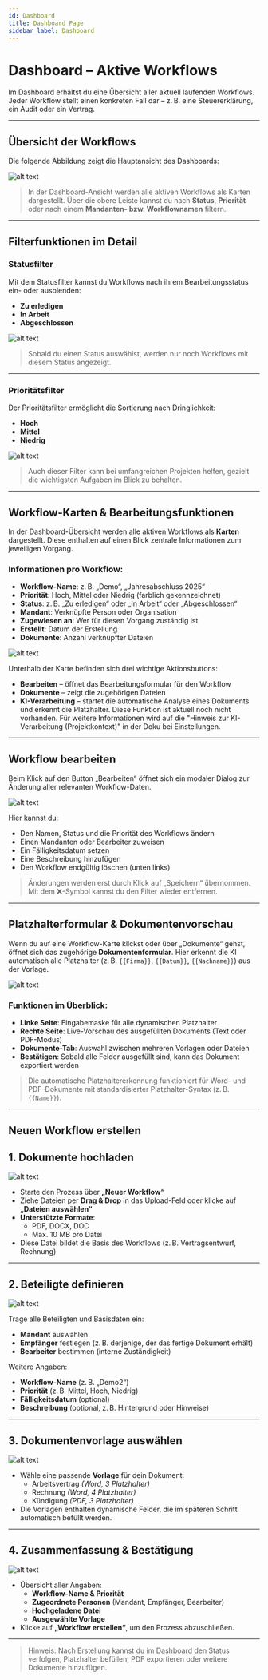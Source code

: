 ```yaml
---
id: Dashboard
title: Dashboard Page
sidebar_label: Dashboard
---
```



#  Dashboard – Aktive Workflows

Im Dashboard erhältst du eine Übersicht aller aktuell laufenden Workflows. Jeder Workflow stellt einen konkreten Fall dar – z. B. eine Steuererklärung, ein Audit oder ein Vertrag.

---

##  Übersicht der Workflows

Die folgende Abbildung zeigt die Hauptansicht des Dashboards:

![alt text](../../static/img/ÜbersichtDashboard.png)


> In der Dashboard-Ansicht werden alle aktiven Workflows als Karten dargestellt. Über die obere Leiste kannst du nach **Status**, **Priorität** oder nach einem **Mandanten- bzw. Workflownamen** filtern.

---

##  Filterfunktionen im Detail

### Statusfilter

Mit dem Statusfilter kannst du Workflows nach ihrem Bearbeitungsstatus ein- oder ausblenden:

- **Zu erledigen**
- **In Arbeit**
- **Abgeschlossen**

![alt text](../../static/img/StatusFilter.png)

> Sobald du einen Status auswählst, werden nur noch Workflows mit diesem Status angezeigt. 

---

### Prioritätsfilter

Der Prioritätsfilter ermöglicht die Sortierung nach Dringlichkeit:

- **Hoch**
- **Mittel**
- **Niedrig**

![alt text](../../static/img/Prioritätsfilter.png)

> Auch dieser Filter kann bei umfangreichen Projekten helfen, gezielt die wichtigsten Aufgaben im Blick zu behalten.

---

##  Workflow-Karten & Bearbeitungsfunktionen

In der Dashboard-Übersicht werden alle aktiven Workflows als **Karten** dargestellt. Diese enthalten auf einen Blick zentrale Informationen zum jeweiligen Vorgang.



###  Informationen pro Workflow:

- **Workflow-Name**: z. B. „Demo“, „Jahresabschluss 2025“
- **Priorität**: Hoch, Mittel oder Niedrig (farblich gekennzeichnet)
- **Status**: z. B. „Zu erledigen“ oder „In Arbeit“ oder „Abgeschlossen“
- **Mandant**: Verknüpfte Person oder Organisation
- **Zugewiesen an**: Wer für diesen Vorgang zuständig ist
- **Erstellt**: Datum der Erstellung
- **Dokumente**: Anzahl verknüpfter Dateien

![alt text](<../../static/img/Informationen je Workflow.png>)

Unterhalb der Karte befinden sich drei wichtige Aktionsbuttons:

-  **Bearbeiten** – öffnet das Bearbeitungsformular für den Workflow  
-  **Dokumente** – zeigt die zugehörigen Dateien  
-  **KI-Verarbeitung** – startet die automatische Analyse eines Dokuments und erkennt die Platzhalter. Diese Funktion ist aktuell noch nicht vorhanden. Für weitere Informationen wird auf die "Hinweis zur KI-Verarbeitung (Projektkontext)" in der Doku bei Einstellungen. 

---

##  Workflow bearbeiten

Beim Klick auf den Button „Bearbeiten“ öffnet sich ein modaler Dialog zur Änderung aller relevanten Workflow-Daten.

![alt text](../../static/img/Workflow_bearbeiten.png)


Hier kannst du:

- Den Namen, Status und die Priorität des Workflows ändern
- Einen Mandanten oder Bearbeiter zuweisen
- Ein Fälligkeitsdatum setzen
- Eine Beschreibung hinzufügen
- Den Workflow endgültig löschen (unten links)

> Änderungen werden erst durch Klick auf „Speichern“ übernommen. Mit dem ❌-Symbol kannst du den Filter wieder entfernen.

---

##  Platzhalterformular & Dokumentenvorschau

Wenn du auf eine Workflow-Karte klickst oder über „Dokumente“ gehst, öffnet sich das zugehörige **Dokumentenformular**. Hier erkennt die KI automatisch alle Platzhalter (z. B. `{{Firma}}`, `{{Datum}}`, `{{Nachname}}`) aus der Vorlage.

![alt text](../../static/img/Vorshow_Dashboard.png)

### Funktionen im Überblick:

-  **Linke Seite**: Eingabemaske für alle dynamischen Platzhalter
-  **Rechte Seite**: Live-Vorschau des ausgefüllten Dokuments (Text oder PDF-Modus)
-  **Dokumente-Tab**: Auswahl zwischen mehreren Vorlagen oder Dateien
-  **Bestätigen**: Sobald alle Felder ausgefüllt sind, kann das Dokument exportiert werden

> Die automatische Platzhaltererkennung funktioniert für Word- und PDF-Dokumente mit standardisierter Platzhalter-Syntax (z. B. `{{Name}}`).

---

##  Neuen Workflow erstellen


## 1.  Dokumente hochladen

![alt text](../../static/img/Workflow_Schritt1.png)

- Starte den Prozess über **„Neuer Workflow“**
- Ziehe Dateien per **Drag & Drop** in das Upload-Feld oder klicke auf **„Dateien auswählen“**
- **Unterstützte Formate**:
  - PDF, DOCX, DOC
  - Max. 10 MB pro Datei
- Diese Datei bildet die Basis des Workflows (z. B. Vertragsentwurf, Rechnung)

---

## 2.  Beteiligte definieren

![alt text](../../static/img/Workflow_Schritt2.png)

Trage alle Beteiligten und Basisdaten ein:

- **Mandant** auswählen
- **Empfänger** festlegen (z. B. derjenige, der das fertige Dokument erhält)
- **Bearbeiter** bestimmen (interne Zuständigkeit)

Weitere Angaben:

- **Workflow-Name** (z. B. „Demo2“)
- **Priorität** (z. B. Mittel, Hoch, Niedrig)
- **Fälligkeitsdatum** (optional)
- **Beschreibung** (optional, z. B. Hintergrund oder Hinweise)

---

## 3.  Dokumentenvorlage auswählen

![alt text](../../static/img/Workflow_Schritt3.png)

- Wähle eine passende **Vorlage** für dein Dokument:
  - Arbeitsvertrag *(Word, 3 Platzhalter)*
  - Rechnung *(Word, 4 Platzhalter)*
  - Kündigung *(PDF, 3 Platzhalter)*
- Die Vorlagen enthalten dynamische Felder, die im späteren Schritt automatisch befüllt werden.

---

## 4.  Zusammenfassung & Bestätigung

![alt text](../../static/img/Workflow_Schritt4.png)

- Übersicht aller Angaben:
  - **Workflow-Name & Priorität**
  - **Zugeordnete Personen** (Mandant, Empfänger, Bearbeiter)
  - **Hochgeladene Datei**
  - **Ausgewählte Vorlage**
- Klicke auf **„Workflow erstellen“**, um den Prozess abzuschließen.

---

>  Hinweis: Nach Erstellung kannst du im Dashboard den Status verfolgen, Platzhalter befüllen, PDF exportieren oder weitere Dokumente hinzufügen.
